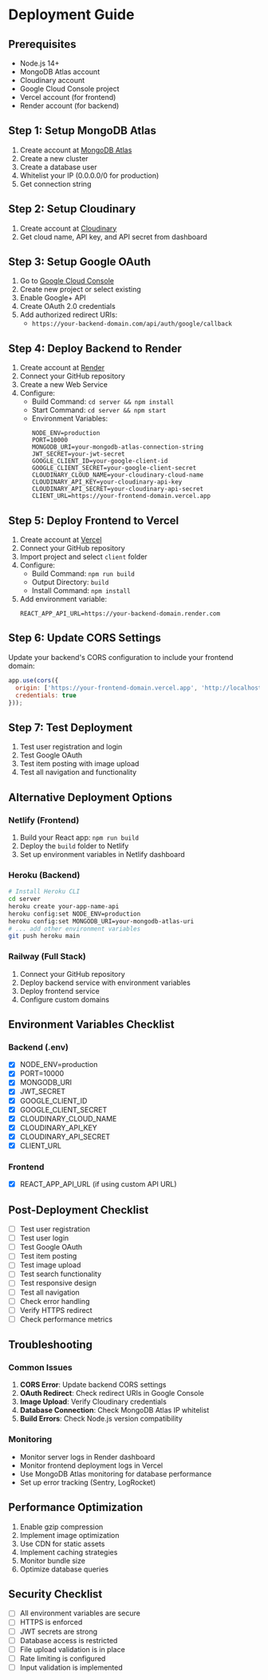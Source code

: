 # Deployment Guide

## Prerequisites
- Node.js 14+
- MongoDB Atlas account
- Cloudinary account
- Google Cloud Console project
- Vercel account (for frontend)
- Render account (for backend)

## Step 1: Setup MongoDB Atlas
1. Create account at [MongoDB Atlas](https://www.mongodb.com/cloud/atlas)
2. Create a new cluster
3. Create a database user
4. Whitelist your IP (0.0.0.0/0 for production)
5. Get connection string

## Step 2: Setup Cloudinary
1. Create account at [Cloudinary](https://cloudinary.com/)
2. Get cloud name, API key, and API secret from dashboard

## Step 3: Setup Google OAuth
1. Go to [Google Cloud Console](https://console.cloud.google.com/)
2. Create new project or select existing
3. Enable Google+ API
4. Create OAuth 2.0 credentials
5. Add authorized redirect URIs:
   - `https://your-backend-domain.com/api/auth/google/callback`

## Step 4: Deploy Backend to Render
1. Create account at [Render](https://render.com/)
2. Connect your GitHub repository
3. Create a new Web Service
4. Configure:
   - Build Command: `cd server && npm install`
   - Start Command: `cd server && npm start`
   - Environment Variables:
     ```
     NODE_ENV=production
     PORT=10000
     MONGODB_URI=your-mongodb-atlas-connection-string
     JWT_SECRET=your-jwt-secret
     GOOGLE_CLIENT_ID=your-google-client-id
     GOOGLE_CLIENT_SECRET=your-google-client-secret
     CLOUDINARY_CLOUD_NAME=your-cloudinary-cloud-name
     CLOUDINARY_API_KEY=your-cloudinary-api-key
     CLOUDINARY_API_SECRET=your-cloudinary-api-secret
     CLIENT_URL=https://your-frontend-domain.vercel.app
     ```

## Step 5: Deploy Frontend to Vercel
1. Create account at [Vercel](https://vercel.com/)
2. Connect your GitHub repository
3. Import project and select `client` folder
4. Configure:
   - Build Command: `npm run build`
   - Output Directory: `build`
   - Install Command: `npm install`
5. Add environment variable:
   ```
   REACT_APP_API_URL=https://your-backend-domain.render.com
   ```

## Step 6: Update CORS Settings
Update your backend's CORS configuration to include your frontend domain:
```javascript
app.use(cors({
  origin: ['https://your-frontend-domain.vercel.app', 'http://localhost:3000'],
  credentials: true
}));
```

## Step 7: Test Deployment
1. Test user registration and login
2. Test Google OAuth
3. Test item posting with image upload
4. Test all navigation and functionality

## Alternative Deployment Options

### Netlify (Frontend)
1. Build your React app: `npm run build`
2. Deploy the `build` folder to Netlify
3. Set up environment variables in Netlify dashboard

### Heroku (Backend)
```bash
# Install Heroku CLI
cd server
heroku create your-app-name-api
heroku config:set NODE_ENV=production
heroku config:set MONGODB_URI=your-mongodb-atlas-uri
# ... add other environment variables
git push heroku main
```

### Railway (Full Stack)
1. Connect your GitHub repository
2. Deploy backend service with environment variables
3. Deploy frontend service
4. Configure custom domains

## Environment Variables Checklist

### Backend (.env)
- [x] NODE_ENV=production
- [x] PORT=10000
- [x] MONGODB_URI
- [x] JWT_SECRET
- [x] GOOGLE_CLIENT_ID
- [x] GOOGLE_CLIENT_SECRET
- [x] CLOUDINARY_CLOUD_NAME
- [x] CLOUDINARY_API_KEY
- [x] CLOUDINARY_API_SECRET
- [x] CLIENT_URL

### Frontend
- [x] REACT_APP_API_URL (if using custom API URL)

## Post-Deployment Checklist
- [ ] Test user registration
- [ ] Test user login
- [ ] Test Google OAuth
- [ ] Test item posting
- [ ] Test image upload
- [ ] Test search functionality
- [ ] Test responsive design
- [ ] Test all navigation
- [ ] Check error handling
- [ ] Verify HTTPS redirect
- [ ] Check performance metrics

## Troubleshooting

### Common Issues
1. **CORS Error**: Update backend CORS settings
2. **OAuth Redirect**: Check redirect URIs in Google Console
3. **Image Upload**: Verify Cloudinary credentials
4. **Database Connection**: Check MongoDB Atlas IP whitelist
5. **Build Errors**: Check Node.js version compatibility

### Monitoring
- Monitor server logs in Render dashboard
- Monitor frontend deployment logs in Vercel
- Use MongoDB Atlas monitoring for database performance
- Set up error tracking (Sentry, LogRocket)

## Performance Optimization
1. Enable gzip compression
2. Implement image optimization
3. Use CDN for static assets
4. Implement caching strategies
5. Monitor bundle size
6. Optimize database queries

## Security Checklist
- [ ] All environment variables are secure
- [ ] HTTPS is enforced
- [ ] JWT secrets are strong
- [ ] Database access is restricted
- [ ] File upload validation is in place
- [ ] Rate limiting is configured
- [ ] Input validation is implemented
